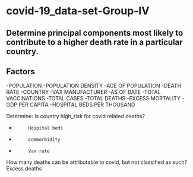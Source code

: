 # covid-19_data-set-Group-IV
## Determine principal components most likely to contribute to a higher death rate in a particular country.
## Factors
-POPULATION
-POPULATION DENSITY
-AGE OF POPULATION
-DEATH RATE
-COUNTRY
-VAX MANUFACTURER
-AS OF DATE
-TOTAL VACCINATIONS
-TOTAL CASES
-TOTAL DEATHS
-EXCESS MORTALITY
-GDP PER CAPITA
-HOSPITAL BEDS PER THOUSAND
 
Determine:
Is country high_risk for covid related deaths?
-          Hospital beds
-          Commorbidity
-          Vax rate
How many deaths can be attributable to covid, but not classified as such?
Excess deaths

